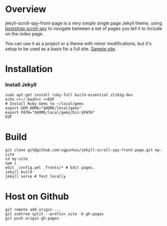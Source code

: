 # Overview
jekyll-scroll-spy-front-page is a very simple single page Jekyll theme, using [bootstrap scroll-spy](https://getbootstrap.com/javascript/) to navigate between a set of pages you tell it to include on the index page.

You can use it as a project or a theme with minor modifications, but it's setup to be used as a basis for a full site. [Sample site](https://sgpinkus.github.io/jekyll-scroll-spy-front-page/).

# Installation

### Install Jekyll
```
sudo apt-get install ruby-full build-essential zlib1g-dev
echo >>~/.bashrc <<EOF
# Install Ruby Gems to ~/local/gems
export GEM_HOME="$HOME/local/gems"
export PATH="$HOME/local/gems/bin:$PATH"
EOF
```

# Build
```
git clone git@github.com:sgpinkus/jekyll-scroll-spy-front-page.git my-site
cd my-site
npm i
edit _config.yml _fronts/* # Edit pages.
jekyll build
jekyll serve # Test locally
```
# Host on Github
```
git remote add origin ...
git subtree split --prefix=_site -b gh-pages
git push origin gh-pages
```
